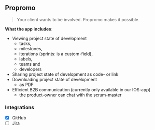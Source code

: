 ## Propromo

> Your client wants to be involved. Propromo makes it possible.

**What the app includes:**
* Viewing project state of development
  * tasks,
  * milestones,
  * iterations (sprints: is a custom-field),
  * labels,
  * teams and
  * developers
* Sharing project state of development as code- or link
* Downloading project state of development
  * as PDF
* Efficient B2B communication (currently only available in our IOS-app)
  * the product-owner can chat with the scrum-master

### Integrations
* [x] GitHub
* [ ] Jira
